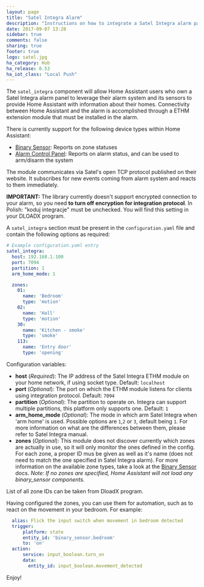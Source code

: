```yaml
---
layout: page
title: "Satel Integra Alarm"
description: "Instructions on how to integrate a Satel Integra alarm panel with Home Assistant using an ETHM network extension from Satel."
date: 2017-09-07 13:28
sidebar: true
comments: false
sharing: true
footer: true
logo: satel.jpg
ha_category: Hub
ha_release: 0.53
ha_iot_class: "Local Push"
---
```


The `satel_integra` component will allow Home Assistant users who own a Satel Integra alarm panel to leverage their alarm system and its sensors to provide Home Assistant with information about their homes. Connectivity between Home Assistant and the alarm  is accomplished through a ETHM extension module that must be installed in the alarm.

There is currently support for the following device types within Home Assistant:

- [Binary Sensor](/components/binary_sensor.satel_integra/): Reports on zone statuses
- [Alarm Control Panel](/components/alarm_control_panel.satel_integra/): Reports on alarm status, and can be used to arm/disarm the system

The module communicates via Satel's open TCP protocol published on their website. It subscribes for new events coming from alarm system and reacts to them immediately.

**IMPORTANT:** The library currently doesn't support encrypted connection to your alarm, so you need **to turn off encryption for integration protocol**. In Polish: "koduj integracje" must be unchecked. You will find this setting in your DLOADX program. 

A `satel_integra` section must be present in the `configuration.yaml` file and contain the following options as required:

```yaml
# Example configuration.yaml entry
satel_integra:
  host: 192.168.1.100
  port: 7094
  partition: 1
  arm_home_mode: 1

  zones:
    01:
      name: 'Bedroom'
      type: 'motion'
    02:
      name: 'Hall'
      type: 'motion'
    30:
      name: 'Kitchen - smoke'
      type: 'smoke'
    113:
      name: 'Entry door'
      type: 'opening'

```

Configuration variables:

- **host** (*Required*): The IP address of the Satel Integra ETHM module on your home network, if using socket type. Default: `localhost`
- **port** (*Optional*): The port on which the ETHM module listens for clients using integration protocol. Default: `7094`
- **partition** (*Optional*): The partition to operate on. Integra can support multiple partitions, this platform only supports one. Default: `1`
- **arm_home_mode** (*Optional*): The mode in which arm Satel Integra when 'arm home' is used. Possible options are `1`,`2` or `3`, default being `1`. For more information on what are the differences between them, please refer to Satel Integra manual.
- **zones** (*Optional*): This module does not discover currently which zones are actually in use, so it will only monitor the ones defined in the config. For each zone, a proper ID mus be given as well as it's name (does not need to match the one specified in Satel Integra alarm). For more information on the available zone types, take a look at the [Binary Sensor](/components/binary_sensor.alarmdecoder/) docs. *Note: If no zones are specified, Home Assistant will not load any binary_sensor components.*

List of all zone IDs can be taken from DloadX program.

Having configured the zones, you can use them for automation, such as to react on the movement in your bedroom.
For example:

```yaml
  alias: Flick the input switch when movement in bedroom detected
  trigger:
      platform: state
      entity_id: 'binary_sensor.bedroom'
      to: 'on'
  action:
      service: input_boolean.turn_on
      data:
        entity_id: input_boolean.movement_detected

```

Enjoy!